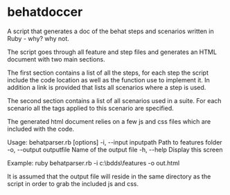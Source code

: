 behatdoccer
===========

A script that generates a doc of the behat steps and scenarios written in Ruby - why? why not.

The script goes through all feature and step files and generates an HTML document with two main sections.

The first section contains a list of all the steps, for each step the script include the code location as well as the function use to implement it. In addition a link is provided that lists all scenarios where a step is used.

The second section contains a list of all scenarios used in a suite. For each scenario all the tags applied to this scenario are specified.

The generated html document relies on a few js and css files which are included with the code.

Usage: behatparser.rb [options]
    -i, --input inputpath            Path to features folder
    -o, --output outputfile          Name of the output file
    -h, --help                       Display this screen
	
Example: ruby behatparser.rb -i c:\bdds\features -o out.html
	
It is assumed that the output file will reside in the same directory as the script in order to grab the included js and css.